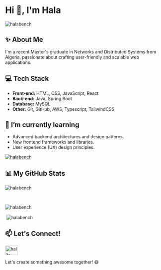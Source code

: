 <h1>Hi 👋, I'm Hala</h1>

<p align="left"> <img src="https://komarev.com/ghpvc/?username=halabench&label=Profile%20views&color=0e75b6&style=flat" alt="halabench" /> </p>

## ✨ About Me
I'm a recent Master's graduate in Networks and Distributed Systems from Algeria, passionate about crafting user-friendly and scalable web applications.

## 💻 Tech Stack
- **Front-end:** HTML, CSS, JavaScript, React
- **Back-end:** Java, Spring Boot
- **Database:** MySQL
- **Other:** Git, GitHub, AWS, Typescript, TailwindCSS
  
## 🌱 I’m currently learning 
- Advanced backend architectures and design patterns.
- New frontend frameworks and libraries.
- User experience (UX) design principles.

  

<p align="left"> <a href="https://github.com/ryo-ma/github-profile-trophy"><img src="https://github-profile-trophy.vercel.app/?username=halabench" alt="halabench" /></a> </p>

## 📊 My GitHub Stats
<p><img align="center" src="https://github-readme-streak-stats.herokuapp.com/?user=halabench&" alt="halabench" /></p><br/>
<p><img align="left" src="https://github-readme-stats.vercel.app/api/top-langs?username=halabench&show_icons=true&locale=en&layout=compact" alt="halabench" /></p><br/>
<p>&nbsp;<img align="center" src="https://github-readme-stats.vercel.app/api?username=halabench&show_icons=true&locale=en" alt="halabench" /></p>


## 📫 Let's Connect!

<p align="left">
<a href="https://linkedin.com/in/hala-benchiheb" target="blank"><img align="center" src="https://raw.githubusercontent.com/rahuldkjain/github-profile-readme-generator/master/src/images/icons/Social/linked-in-alt.svg" alt="hala-benchiheb" height="30" width="40" /></a>
</p>

Let's create something awesome together! 😄
